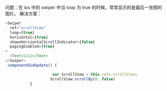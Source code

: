 问题：在 ios 中的 swiper 中当 loop 为 true 的时候，常常显示的是最后一张图的图片。
解决方案：

```js
<Swiper
  ref="scrollView"
  loop={true}
  horizontal={true}
  showsHorizontalScrollIndicator={false}
  pagingEnabled={true}
>
  <Text>1212</Text>
</Swiper>
 componentDidUpdate() {

                     var ScrollView = this.refs.scrollView;
                    ScrollView.scrollBy(0, false)
           }

```

